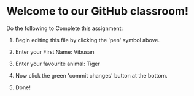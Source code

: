 # Welcome to our GitHub classroom!

Do the following to Complete this assignment:

1. Begin editing this file by clicking the 'pen' symbol above.

2. Enter your First Name: Vibusan

3. Enter your favourite animal: Tiger

4. Now click the green 'commit changes' button at the bottom.

5. Done!
